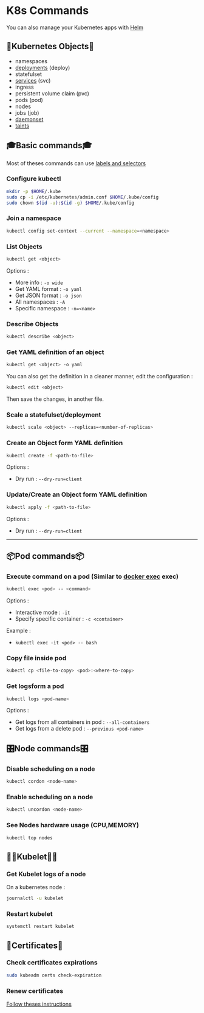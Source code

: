# K8s Commands

You can also manage your Kubernetes apps with [Helm](Helm/Helm_Commands.md)

## 🧩Kubernetes Objects🧩

- namespaces
- [deployments](./K8s_deployment.md) (deploy)
- statefulset
- [services](./K8s_services.md) (svc)
- ingress
- persistent volume claim (pvc)
- pods (pod)
- nodes
- jobs (job)
- [daemonset](./K8s_DaemonSets.md)
- [taints](./K8s_taints_tolerations_nodeSelector_affinity.md)

## 🎓Basic commands🎓

Most of theses commands can use [labels and selectors](./K8s_labels_selectors.md)

### Configure kubectl

```bash
mkdir -p $HOME/.kube
sudo cp -i /etc/kubernetes/admin.conf $HOME/.kube/config
sudo chown $(id -u):$(id -g) $HOME/.kube/config
```

### Join a namespace

``` bash
kubectl config set-context --current --namespace=<namespace>
```

### List Objects

``` bash
kubectl get <object>
```

Options :

- More info : `-o wide`
- Get YAML format : `-o yaml`
- Get JSON format : `-o json`
- All namespaces : `-A`
- Specific namespace : `-n=<name>`

### Describe Objects

``` bash
kubectl describe <object>
```

### Get YAML definition of an object

``` bash
kubectl get <object> -o yaml
```

You can also get the definition in a cleaner manner, edit the configuration :

```bash
kubectl edit <object>
```

Then save the changes, in another file.

### Scale a statefulset/deployment

``` bash
kubectl scale <object> --replicas=<number-of-replicas>
```

### Create an Object form YAML definition

``` bash
kubectl create -f <path-to-file>
```

Options :

- Dry run : `--dry-run=client`

### Update/Create an Object form YAML definition

``` bash
kubectl apply -f <path-to-file>
```

Options :

- Dry run : `--dry-run=client`

---

## 📦Pod commands📦

### Execute command on a pod (Similar to [docker exec](../Docker/Docker_Commands.md#execute-command-in-container) exec)

``` bash
kubectl exec <pod> -- <command>
```

Options :

- Interactive mode : `-it`
- Specify specific container : `-c <container>`

Example :

- `kubectl exec -it <pod> -- bash`

### Copy file inside pod

``` bash
kubectl cp <file-to-copy> <pod>:<where-to-copy>
```

### Get logsform a pod

```bash
kubectl logs <pod-name>
```

Options :

- Get logs from all containers in pod : `--all-containers`
- Get logs from a delete pod : `--previous <pod-name>`

## 🎛️Node commands🎛️

### Disable scheduling on a node

``` bash
kubectl cordon <node-name>
```

### Enable scheduling on a node

``` bash
kubectl uncordon <node-name>
```

### See Nodes hardware usage (CPU,MEMORY)

``` bash
kubectl top nodes
```

## 👨‍✈️Kubelet👨‍✈️

### Get Kubelet logs of a node

On a kubernetes node :

```bash
journalctl -u kubelet
```

### Restart kubelet

```bash
systemctl restart kubelet
```

## 📑Certificates📑

### Check certificates expirations

```bash
sudo kubeadm certs check-expiration
```

### Renew certificates

[Follow theses instructions](./K8s_Renew_Certificates.md)
